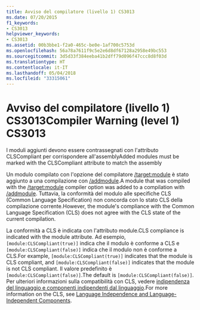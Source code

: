 ```yaml
---
title: Avviso del compilatore (livello 1) CS3013
ms.date: 07/20/2015
f1_keywords:
- CS3013
helpviewer_keywords:
- CS3013
ms.assetid: 00b3bbe1-f2a0-465c-be0e-1af700c5753d
ms.openlocfilehash: 56a78a7611f9c5e2e6d8df67128a2958e49bc553
ms.sourcegitcommit: 3d5d33f384eeba41b2dff79d096f47ccc8d8f03d
ms.translationtype: HT
ms.contentlocale: it-IT
ms.lasthandoff: 05/04/2018
ms.locfileid: "33315061"
---
```

# <a name="compiler-warning-level-1-cs3013"></a><span data-ttu-id="6968f-102">Avviso del compilatore (livello 1) CS3013</span><span class="sxs-lookup"><span data-stu-id="6968f-102">Compiler Warning (level 1) CS3013</span></span>
<span data-ttu-id="6968f-103">I moduli aggiunti devono essere contrassegnati con l'attributo CLSCompliant per corrispondere all'assembly</span><span class="sxs-lookup"><span data-stu-id="6968f-103">Added modules must be marked with the CLSCompliant attribute to match the assembly</span></span>  
  
 <span data-ttu-id="6968f-104">Un modulo compilato con l'opzione del compilatore [/target:module](../../csharp/language-reference/compiler-options/target-module-compiler-option.md) è stato aggiunto a una compilazione con [/addmodule](../../csharp/language-reference/compiler-options/addmodule-compiler-option.md).</span><span class="sxs-lookup"><span data-stu-id="6968f-104">A module that was compiled with the [/target:module](../../csharp/language-reference/compiler-options/target-module-compiler-option.md) compiler option was added to a compilation with [/addmodule](../../csharp/language-reference/compiler-options/addmodule-compiler-option.md).</span></span> <span data-ttu-id="6968f-105">Tuttavia, la conformità del modulo alle specifiche CLS (Common Language Specification) non concorda con lo stato CLS della compilazione corrente.</span><span class="sxs-lookup"><span data-stu-id="6968f-105">However, the module's compliance with the Common Language Specification (CLS) does not agree with the CLS state of the current compilation.</span></span>  
  
 <span data-ttu-id="6968f-106">La conformità a CLS è indicata con l'attributo module.</span><span class="sxs-lookup"><span data-stu-id="6968f-106">CLS compliance is indicated with the module attribute.</span></span> <span data-ttu-id="6968f-107">Ad esempio, `[module:CLSCompliant(true)]` indica che il modulo è conforme a CLS e `[module:CLSCompliant(false)]` indica che il modulo non è conforme a CLS.</span><span class="sxs-lookup"><span data-stu-id="6968f-107">For example, `[module:CLSCompliant(true)]` indicates that the module is CLS compliant, and `[module:CLSCompliant(false)]` indicates that the module is not CLS compliant.</span></span> <span data-ttu-id="6968f-108">Il valore predefinito è `[module:CLSCompliant(false)]`.</span><span class="sxs-lookup"><span data-stu-id="6968f-108">The default is `[module:CLSCompliant(false)]`.</span></span> <span data-ttu-id="6968f-109">Per ulteriori informazioni sulla compatibilità con CLS, vedere [indipendenza del linguaggio e componenti indipendenti dal linguaggio](../../../docs/standard/language-independence-and-language-independent-components.md).</span><span class="sxs-lookup"><span data-stu-id="6968f-109">For more information on the CLS, see [Language Independence and Language-Independent Components](../../../docs/standard/language-independence-and-language-independent-components.md).</span></span>
